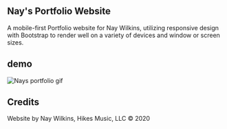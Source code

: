 ## Nay's Portfolio Website

A mobile-first Portfolio website for Nay Wilkins, utilizing responsive design with Bootstrap to render well on a variety of devices and window or screen sizes. 

## demo

![Nays portfolio gif](gif/portfolio.gif) 



## Credits

Website by Nay Wilkins, Hikes Music, LLC © 2020
